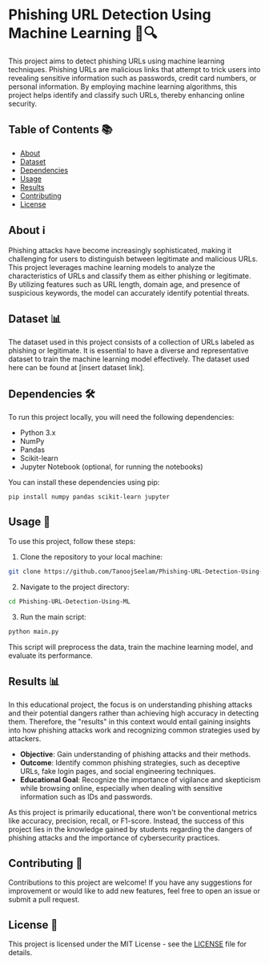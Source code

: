 # Phishing URL Detection Using Machine Learning 🚫🔍

This project aims to detect phishing URLs using machine learning techniques. Phishing URLs are malicious links that attempt to trick users into revealing sensitive information such as passwords, credit card numbers, or personal information. By employing machine learning algorithms, this project helps identify and classify such URLs, thereby enhancing online security.

## Table of Contents 📚

- [About](#about)
- [Dataset](#dataset)
- [Dependencies](#dependencies)
- [Usage](#usage)
- [Results](#results)
- [Contributing](#contributing)
- [License](#license)

## About ℹ️

Phishing attacks have become increasingly sophisticated, making it challenging for users to distinguish between legitimate and malicious URLs. This project leverages machine learning models to analyze the characteristics of URLs and classify them as either phishing or legitimate. By utilizing features such as URL length, domain age, and presence of suspicious keywords, the model can accurately identify potential threats.

## Dataset 📊

The dataset used in this project consists of a collection of URLs labeled as phishing or legitimate. It is essential to have a diverse and representative dataset to train the machine learning model effectively. The dataset used here can be found at [insert dataset link].

## Dependencies 🛠️

To run this project locally, you will need the following dependencies:

- Python 3.x
- NumPy
- Pandas
- Scikit-learn
- Jupyter Notebook (optional, for running the notebooks)

You can install these dependencies using pip:
```sh
pip install numpy pandas scikit-learn jupyter
```

## Usage 🚀

To use this project, follow these steps:

1. Clone the repository to your local machine:
```sh
git clone https://github.com/TanoojSeelam/Phishing-URL-Detection-Using-ML.git
```
2. Navigate to the project directory:
```sh
cd Phishing-URL-Detection-Using-ML
```
3. Run the main script:
```sh
python main.py
```
This script will preprocess the data, train the machine learning model, and evaluate its performance.

## Results 📊

In this educational project, the focus is on understanding phishing attacks and their potential dangers rather than achieving high accuracy in detecting them. Therefore, the "results" in this context would entail gaining insights into how phishing attacks work and recognizing common strategies used by attackers.

- **Objective**: Gain understanding of phishing attacks and their methods.
- **Outcome**: Identify common phishing strategies, such as deceptive URLs, fake login pages, and social engineering techniques.
- **Educational Goal**: Recognize the importance of vigilance and skepticism while browsing online, especially when dealing with sensitive information such as IDs and passwords.

As this project is primarily educational, there won't be conventional metrics like accuracy, precision, recall, or F1-score. Instead, the success of this project lies in the knowledge gained by students regarding the dangers of phishing attacks and the importance of cybersecurity practices.

## Contributing 🤝

Contributions to this project are welcome! If you have any suggestions for improvement or would like to add new features, feel free to open an issue or submit a pull request.

## License 📝

This project is licensed under the MIT License - see the [LICENSE](LICENSE) file for details.
